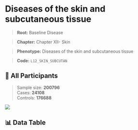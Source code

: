 # Diseases of the skin and subcutaneous tissue

> **Root:** Baseline Disease  

> **Chapter:** Chapter XII- Skin  

> **Phenotype:** Diseases of the skin and subcutaneous tissue  

> **Code:** `L12_SKIN_SUBCUTAN`

## 🧪 All Participants  
> Sample size: **200796**  
> Cases: **24108**  
> Controls: **176688**
<img src="/Sensitive/Figures/ALL/Incidence/L12_SKIN_SUBCUTAN.png"/>

## 📊 Data Table
<CsvTableMRF src="/Sensitive/Data/ALL/Incidence/COX_L12_SKIN_SUBCUTAN.csv"/>

